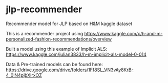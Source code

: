 # jlp-recommender
Recommender model for JLP based on H&amp;M kaggle dataset

This is a recommender project using https://www.kaggle.com/c/h-and-m-personalized-fashion-recommendations/overview

Built a model using this example of Implicit ALS:
https://www.kaggle.com/julian3833/h-m-implicit-als-model-0-014


Data & Pre-trained models can be found here: https://drive.google.com/drive/folders/1Ff8SL_VN3vAy8KrB-4_0lN4pjbXirxOZ
